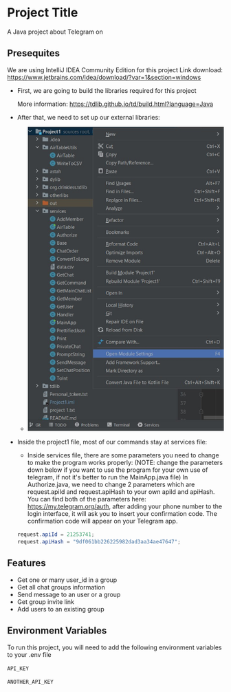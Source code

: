 
# Project Title

A Java project about Telegram on  


## Presequites
We are using IntelliJ IDEA Community Edition for this project
Link download: https://www.jetbrains.com/idea/download/?var=1&section=windows

- First, we are going to build the libraries required for this project

    More information: https://tdlib.github.io/td/build.html?language=Java
- After that, we need to set up our external libraries:
    - ![external_libraries_1](https://github.com/dumbled00r/Project1/blob/develop_2/img/external_lib_1.jpg)

- Inside the project1 file, most of our commands stay at services file:
    - Inside services file, there are some parameters you need to change to make the program works properly: 
    (NOTE: change the parameters down below if you want to use the program for your own use of telegram, if not it's better to run the MainApp.java     file)
    In Authorize.java, we need to change 2 parameters which are request.apiId and request.apiHash to your own apiId and apiHash. You can find both of the parameters here: https://my.telegram.org/auth, after adding your phone number to the login interface, it will ask you to insert your confirmation code. The confirmation code will appear on your Telegram app.
    ```java
    request.apiId = 21253741;
    request.apiHash = "9df061bb226225982dad3aa34ae47647";
    ```



## Features

- Get one or many user_id in a group
- Get all chat groups information
- Send message to an user or a group
- Get group invite link
- Add users to an existing group



## Environment Variables

To run this project, you will need to add the following environment variables to your .env file

`API_KEY`

`ANOTHER_API_KEY`

